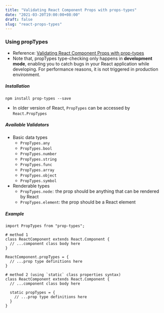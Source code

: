 ```yaml
---
title: "Validating React Component Props with props-types"
date: "2021-03-20T19:00:00+08:00"
draft: false
slug: "react-props-types"
---
```


### Using propTypes
* Reference: [Validating React Component Props with prop-types](https://blog.logrocket.com/validating-react-component-props-with-prop-types-ef14b29963fc/)
* Note that, propTypes type-checking only happens in **development mode**, enabling you to catch bugs in your React application while developing. For performance reasons, it is not triggered in production environment.

##### Installation
```
npm install prop-types --save
```
* In older version of React, `PropTypes` can be accessed by `React.PropTypes`

##### Available Validators
* Basic data types
    * `PropTypes.any`
    * `PropTypes.bool `
    * `PropTypes.number`
    * `PropTypes.string `
    * `PropTypes.func`
    * `PropTypes.array`
    * `PropTypes.object`
    * `PropTypes.symbol`
* Renderable types
    * `PropTypes.node` :  the prop should be anything that can be rendered by React 
    * `PropTypes.element`: the prop should be a React element

##### Example

```
import PropTypes from "prop-types";

# method 1
class ReactComponent extends React.Component {
  // ...component class body here
}

ReactComponent.propTypes = {
  // ...prop type definitions here
}

# method 2 (using `static` class properties syntax)
class ReactComponent extends React.Component {
  // ...component class body here
  
  static propTypes = {
    // ...prop type definitions here
  }
}
```
